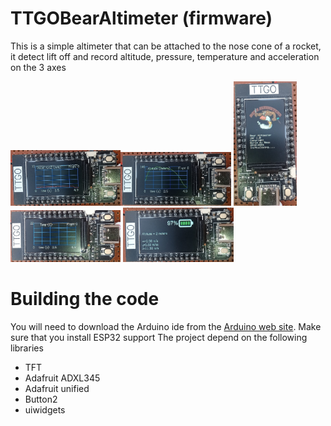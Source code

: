 # TTGOBearAltimeter (firmware)
This is a simple altimeter that can be attached to the nose cone of a rocket, it detect lift off and record altitude, pressure, temperature and acceleration on the 3 axes

<img src="/photos/TTGOAltimeterAccel.jpg" width="35%"><img src="/photos/TTGOAltimeterAltitude.jpg" width="35%">
<img src="/photos/TTGOAltimeterSplashScreen.jpg" width="20%">
<img src="/photos/TTGOAltimeterTemperature.jpg" width="35%">
<img src="/photos/TTGOAltimeterMainScreen.jpg" width="35%">

# Building the code
You will need to download the Arduino ide from the [Arduino web site](https://www.arduino.cc/). 
Make sure that you install ESP32 support
The project depend on the following libraries
  - TFT
  - Adafruit ADXL345
  - Adafruit unified
  - Button2
  - uiwidgets
  
